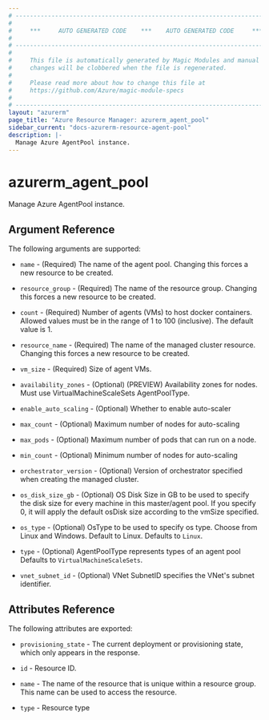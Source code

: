 ```yaml
---
# ----------------------------------------------------------------------------
#
#     ***     AUTO GENERATED CODE    ***    AUTO GENERATED CODE     ***
#
# ----------------------------------------------------------------------------
#
#     This file is automatically generated by Magic Modules and manual
#     changes will be clobbered when the file is regenerated.
#
#     Please read more about how to change this file at
#     https://github.com/Azure/magic-module-specs
#
# ----------------------------------------------------------------------------
layout: "azurerm"
page_title: "Azure Resource Manager: azurerm_agent_pool"
sidebar_current: "docs-azurerm-resource-agent-pool"
description: |-
  Manage Azure AgentPool instance.
---
```


# azurerm_agent_pool

Manage Azure AgentPool instance.


## Argument Reference

The following arguments are supported:

* `name` - (Required) The name of the agent pool. Changing this forces a new resource to be created.

* `resource_group` - (Required) The name of the resource group. Changing this forces a new resource to be created.

* `count` - (Required) Number of agents (VMs) to host docker containers. Allowed values must be in the range of 1 to 100 (inclusive). The default value is 1.

* `resource_name` - (Required) The name of the managed cluster resource. Changing this forces a new resource to be created.

* `vm_size` - (Required) Size of agent VMs.

* `availability_zones` - (Optional) (PREVIEW) Availability zones for nodes. Must use VirtualMachineScaleSets AgentPoolType.

* `enable_auto_scaling` - (Optional) Whether to enable auto-scaler

* `max_count` - (Optional) Maximum number of nodes for auto-scaling

* `max_pods` - (Optional) Maximum number of pods that can run on a node.

* `min_count` - (Optional) Minimum number of nodes for auto-scaling

* `orchestrator_version` - (Optional) Version of orchestrator specified when creating the managed cluster.

* `os_disk_size_gb` - (Optional) OS Disk Size in GB to be used to specify the disk size for every machine in this master/agent pool. If you specify 0, it will apply the default osDisk size according to the vmSize specified.

* `os_type` - (Optional) OsType to be used to specify os type. Choose from Linux and Windows. Default to Linux. Defaults to `Linux`.

* `type` - (Optional) AgentPoolType represents types of an agent pool Defaults to `VirtualMachineScaleSets`.

* `vnet_subnet_id` - (Optional) VNet SubnetID specifies the VNet's subnet identifier.

## Attributes Reference

The following attributes are exported:

* `provisioning_state` - The current deployment or provisioning state, which only appears in the response.

* `id` - Resource ID.

* `name` - The name of the resource that is unique within a resource group. This name can be used to access the resource.

* `type` - Resource type

